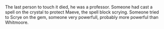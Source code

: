 The last person to touch it died, he was a professor.
Someone had cast a spell on the crystal to protect Maeve, the spell block scrying.
Someone tried to Scrye on the gem, someone very powerfull, probably more powerful than Whitmoore.
